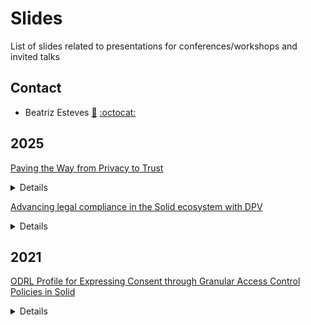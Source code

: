# Slides

List of slides related to presentations for conferences/workshops and invited talks

## Contact
- Beatriz Esteves [:email:](mailto:beatriz.gesteves@upm.es) [:octocat:](https://github.com/besteves4)

## 2025

[Paving the Way from Privacy to Trust](https://w3id.org/people/besteves/slides/2025/SoSy-ESPRESSO) <br>

<details>

- Presented at the [Solid Symposium 2025](https://sosy2025.eu/) within the [ESPRESSO session](https://espressoproject.org/information-retrieval-in-decentralized-and-or-federated-systems/).

</details>

[Advancing legal compliance in the Solid ecosystem with DPV](https://w3id.org/people/besteves/slides/2025/SoSy-ELSA) <br>

<details>

- Presented at the [Solid Symposium 2025](https://sosy2025.eu/) within the ['From concept to reality: becoming a pod provider' session](https://solidweb.me/bbuelens/sosy2025/index.html).

</details>

## 2021

[ODRL Profile for Expressing Consent through Granular Access Control Policies in Solid](https://w3id.org/people/besteves/slides/2021/OAC)<br>

<details>

- Presented at the [1st International Workshop on Consent Management in Online Services, Networks and Things (COnSeNT 2021)](https://privacy-as-expected.org/consent2021/) co-located with the [6th IEEE European Symposium on Security and Privacy](https://www.ieee-security.org/TC/EuroSP2021/).

</details>